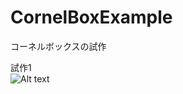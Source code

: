 # CornelBoxExample
コーネルボックスの試作
  
  
  試作1  
   ![Alt text](/CornelBoxExample/ExampleImage/Example1.png)  
